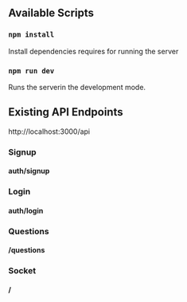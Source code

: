 ## Available Scripts

### `npm install`

Install dependencies requires for running the server

### `npm run dev`

Runs the serverin the development mode.<br />


## Existing API Endpoints

http://localhost:3000/api


### Signup
#### auth/signup

### Login
#### auth/login

### Questions
#### /questions

### Socket
#### /

